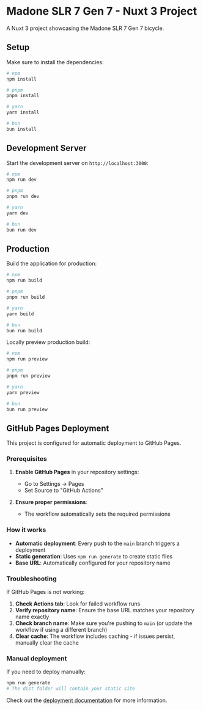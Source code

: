 # Madone SLR 7 Gen 7 - Nuxt 3 Project

A Nuxt 3 project showcasing the Madone SLR 7 Gen 7 bicycle.

## Setup

Make sure to install the dependencies:

```bash
# npm
npm install

# pnpm
pnpm install

# yarn
yarn install

# bun
bun install
```

## Development Server

Start the development server on `http://localhost:3000`:

```bash
# npm
npm run dev

# pnpm
pnpm run dev

# yarn
yarn dev

# bun
bun run dev
```

## Production

Build the application for production:

```bash
# npm
npm run build

# pnpm
pnpm run build

# yarn
yarn build

# bun
bun run build
```

Locally preview production build:

```bash
# npm
npm run preview

# pnpm
pnpm run preview

# yarn
yarn preview

# bun
bun run preview
```

## GitHub Pages Deployment

This project is configured for automatic deployment to GitHub Pages.

### Prerequisites

1. **Enable GitHub Pages** in your repository settings:
   - Go to Settings → Pages
   - Set Source to "GitHub Actions"

2. **Ensure proper permissions**:
   - The workflow automatically sets the required permissions

### How it works

- **Automatic deployment**: Every push to the `main` branch triggers a deployment
- **Static generation**: Uses `npm run generate` to create static files
- **Base URL**: Automatically configured for your repository name

### Troubleshooting

If GitHub Pages is not working:

1. **Check Actions tab**: Look for failed workflow runs
2. **Verify repository name**: Ensure the base URL matches your repository name exactly
3. **Check branch name**: Make sure you're pushing to `main` (or update the workflow if using a different branch)
4. **Clear cache**: The workflow includes caching - if issues persist, manually clear the cache

### Manual deployment

If you need to deploy manually:

```bash
npm run generate
# The dist folder will contain your static site
```

Check out the [deployment documentation](https://nuxt.com/docs/getting-started/deployment) for more information.
